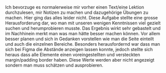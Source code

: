 Ich bevorzuge es normalerweise mir vorher einen Text/eine Lektion durchzulesen, mir Notizen zu machen und dazugehörige Übungen zu machen. Hier ging das alles leider nicht.
Diese Aufgabe stellte eine grosse Herausforderung dar, wo man mit unseren wenigen Kenntnissen viel gezielt suchen und herumprobieren musste.
Das Ergebnis wirkt sehr gebastelt und im Nachhinein merkt man was man hätte besser machen können. Vor allem besser planen und sich in Gedanken vorstellen wie man die Seite einteilt und auch die einzelnen Bereiche.
Besonders herausfordernd war dass man sich bei Figma die Abstände anzeigen lassen konnte, jedoch stellte sich heraus dass alle Elemente einen voreingestellten und versteckten margin/padding border haben. Diese Werte werden aber nicht angezeigt sondern man muss schätzen und ausprobieren.